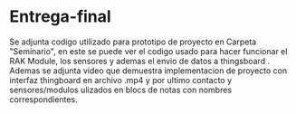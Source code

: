 # Entrega-final
Se adjunta codigo utilizado para prototipo de proyecto en Carpeta "Seminario", en este se puede ver el codigo usado para hacer funcionar el RAK
Module, los sensores y ademas el envio de datos a thingsboard . 
Ademas se adjunta video que demuestra implementacion de proyecto con interfaz thingboard en archivo .mp4
 y por ultimo contacto y sensores/modulos ulizados en blocs de notas con nombres correspondientes.
